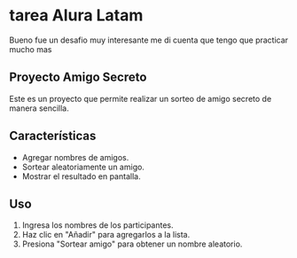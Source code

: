 # tarea Alura Latam
Bueno fue un desafio muy interesante 
me di cuenta que tengo que practicar mucho mas 


##  Proyecto Amigo Secreto

Este es un proyecto que permite realizar un sorteo de amigo secreto de manera sencilla.

##  Características
- Agregar nombres de amigos.
- Sortear aleatoriamente un amigo.
- Mostrar el resultado en pantalla.


##  Uso
1. Ingresa los nombres de los participantes.
2. Haz clic en "Añadir" para agregarlos a la lista.
3. Presiona "Sortear amigo" para obtener un nombre aleatorio.